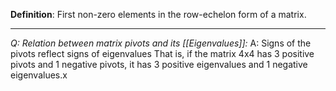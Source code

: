 **Definition**:
First non-zero elements in the row-echelon form of a matrix.

---

*Q: Relation between matrix pivots and its [[Eigenvalues]]:*
A: Signs of the pivots reflect signs of eigenvalues
That is, if the matrix 4x4 has 3 positive pivots and 1 negative pivots, it has 3 positive eigenvalues and 1 negative eigenvalues.x